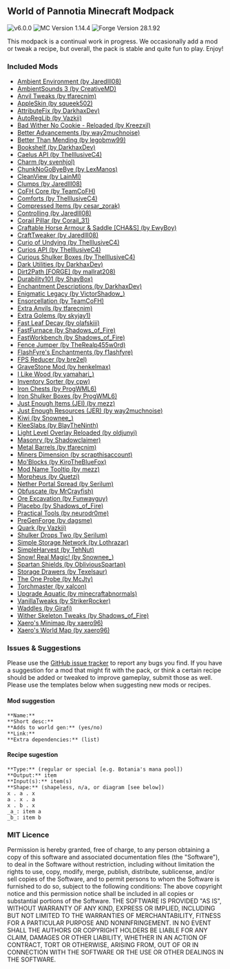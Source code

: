 ## World of Pannotia Minecraft Modpack

![v6.0.0](https://img.shields.io/badge/version-6.0.0-green.svg) ![MC Version 1.14.4](https://img.shields.io/badge/MC%20Version-1.14.4-blue.svg) ![Forge Version 28.1.92](https://img.shields.io/badge/Forge%20Version-28.1.92-red.svg)

This modpack is a continual work in progress. We occasionally add a mod or tweak a recipe, but overall, the pack is stable and quite fun to play. Enjoy!

### Included Mods

* [Ambient Environment (by Jaredlll08)](https://minecraft.curseforge.com/mc-mods/320163)
* [AmbientSounds 3 (by CreativeMD)](https://minecraft.curseforge.com/mc-mods/254284)
* [Anvil Tweaks (by tfarecnim)](https://minecraft.curseforge.com/mc-mods/331921)
* [AppleSkin (by squeek502)](https://minecraft.curseforge.com/mc-mods/248787)
* [AttributeFix (by DarkhaxDev)](https://minecraft.curseforge.com/mc-mods/280510)
* [AutoRegLib (by Vazkii)](https://minecraft.curseforge.com/mc-mods/250363)
* [Bad Wither No Cookie - Reloaded (by Kreezxil)](https://minecraft.curseforge.com/mc-mods/261251)
* [Better Advancements (by way2muchnoise)](https://minecraft.curseforge.com/mc-mods/272515)
* [Better Than Mending (by legobmw99)](https://minecraft.curseforge.com/mc-mods/264738)
* [Bookshelf (by DarkhaxDev)](https://minecraft.curseforge.com/mc-mods/228525)
* [Caelus API (by TheIllusiveC4)](https://minecraft.curseforge.com/mc-mods/308989)
* [Charm (by svenhjol)](https://minecraft.curseforge.com/mc-mods/318872)
* [ChunkNoGoByeBye (by LexManos)](https://minecraft.curseforge.com/mc-mods/332695)
* [CleanView (by LainMI)](https://minecraft.curseforge.com/mc-mods/226889)
* [Clumps (by Jaredlll08)](https://minecraft.curseforge.com/mc-mods/256717)
* [CoFH Core (by TeamCoFH)](https://minecraft.curseforge.com/mc-mods/69162)
* [Comforts (by TheIllusiveC4)](https://minecraft.curseforge.com/mc-mods/276951)
* [Compressed Items (by cesar_zorak)](https://minecraft.curseforge.com/mc-mods/295690)
* [Controlling (by Jaredlll08)](https://minecraft.curseforge.com/mc-mods/250398)
* [Corail Pillar (by Corail_31)](https://minecraft.curseforge.com/mc-mods/266228)
* [Craftable Horse Armour & Saddle [CHA&S] (by EwyBoy)](https://minecraft.curseforge.com/mc-mods/224841)
* [CraftTweaker (by Jaredlll08)](https://minecraft.curseforge.com/mc-mods/239197)
* [Curio of Undying (by TheIllusiveC4)](https://minecraft.curseforge.com/mc-mods/316873)
* [Curios API (by TheIllusiveC4)](https://minecraft.curseforge.com/mc-mods/309927)
* [Curious Shulker Boxes (by TheIllusiveC4)](https://minecraft.curseforge.com/mc-mods/316881)
* [Dark Utilities (by DarkhaxDev)](https://minecraft.curseforge.com/mc-mods/242195)
* [Dirt2Path [FORGE] (by mallrat208)](https://minecraft.curseforge.com/mc-mods/264684)
* [Durability101 (by ShayBox)](https://minecraft.curseforge.com/mc-mods/325020)
* [Enchantment Descriptions (by DarkhaxDev)](https://minecraft.curseforge.com/mc-mods/250419)
* [Enigmatic Legacy (by VictorShadow_)](https://minecraft.curseforge.com/mc-mods/336184)
* [Ensorcellation (by TeamCoFH)](https://minecraft.curseforge.com/mc-mods/349447)
* [Extra Anvils (by tfarecnim)](https://minecraft.curseforge.com/mc-mods/320663)
* [Extra Golems (by skyjay1)](https://minecraft.curseforge.com/mc-mods/233300)
* [Fast Leaf Decay (by olafskiii)](https://minecraft.curseforge.com/mc-mods/230976)
* [FastFurnace (by Shadows_of_Fire)](https://minecraft.curseforge.com/mc-mods/299540)
* [FastWorkbench (by Shadows_of_Fire)](https://minecraft.curseforge.com/mc-mods/288885)
* [Fence Jumper (by TheRealp455w0rd)](https://minecraft.curseforge.com/mc-mods/254652)
* [FlashFyre's Enchantments (by f1ashfyre)](https://minecraft.curseforge.com/mc-mods/300585)
* [FPS Reducer (by bre2el)](https://minecraft.curseforge.com/mc-mods/280294)
* [GraveStone Mod (by henkelmax)](https://minecraft.curseforge.com/mc-mods/238551)
* [I Like Wood (by yamahari_)](https://minecraft.curseforge.com/mc-mods/324164)
* [Inventory Sorter (by cpw)](https://minecraft.curseforge.com/mc-mods/240633)
* [Iron Chests (by ProgWML6)](https://minecraft.curseforge.com/mc-mods/228756)
* [Iron Shulker Boxes (by ProgWML6)](https://minecraft.curseforge.com/mc-mods/314911)
* [Just Enough Items (JEI) (by mezz)](https://minecraft.curseforge.com/mc-mods/238222)
* [Just Enough Resources (JER) (by way2muchnoise)](https://minecraft.curseforge.com/mc-mods/240630)
* [Kiwi (by Snownee_)](https://minecraft.curseforge.com/mc-mods/303657)
* [KleeSlabs (by BlayTheNinth)](https://minecraft.curseforge.com/mc-mods/241895)
* [Light Level Overlay Reloaded (by oldjunyi)](https://minecraft.curseforge.com/mc-mods/226670)
* [Masonry (by Shadowclaimer)](https://minecraft.curseforge.com/mc-mods/310494)
* [Metal Barrels (by tfarecnim)](https://minecraft.curseforge.com/mc-mods/324985)
* [Miners Dimension (by scrapthisaccount)](https://minecraft.curseforge.com/mc-mods/348791)
* [Mo'Blocks (by KiroTheBlueFox)](https://minecraft.curseforge.com/mc-mods/342717)
* [Mod Name Tooltip (by mezz)](https://minecraft.curseforge.com/mc-mods/238747)
* [Morpheus (by Quetzi)](https://minecraft.curseforge.com/mc-mods/69118)
* [Nether Portal Spread (by Serilum)](https://minecraft.curseforge.com/mc-mods/342097)
* [Obfuscate (by MrCrayfish)](https://minecraft.curseforge.com/mc-mods/289380)
* [Ore Excavation (by Funwayguy)](https://minecraft.curseforge.com/mc-mods/250898)
* [Placebo (by Shadows_of_Fire)](https://minecraft.curseforge.com/mc-mods/283644)
* [Practical Tools (by neurodr0me)](https://minecraft.curseforge.com/mc-mods/325158)
* [PreGenForge (by dagsme)](https://minecraft.curseforge.com/mc-mods/323043)
* [Quark (by Vazkii)](https://minecraft.curseforge.com/mc-mods/243121)
* [Shulker Drops Two (by Serilum)](https://minecraft.curseforge.com/mc-mods/302548)
* [Simple Storage Network (by Lothrazar)](https://minecraft.curseforge.com/mc-mods/268495)
* [SimpleHarvest (by TehNut)](https://minecraft.curseforge.com/mc-mods/240783)
* [Snow! Real Magic! (by Snownee_)](https://minecraft.curseforge.com/mc-mods/308663)
* [Spartan Shields (by ObliviousSpartan)](https://minecraft.curseforge.com/mc-mods/252239)
* [Storage Drawers (by Texelsaur)](https://minecraft.curseforge.com/mc-mods/223852)
* [The One Probe (by McJty)](https://minecraft.curseforge.com/mc-mods/245211)
* [Torchmaster (by xalcon)](https://minecraft.curseforge.com/mc-mods/254268)
* [Upgrade Aquatic (by minecraftabnormals)](https://minecraft.curseforge.com/mc-mods/326895)
* [VanillaTweaks (by StrikerRocker)](https://minecraft.curseforge.com/mc-mods/272637)
* [Waddles (by Girafi)](https://minecraft.curseforge.com/mc-mods/251767)
* [Wither Skeleton Tweaks (by Shadows_of_Fire)](https://minecraft.curseforge.com/mc-mods/255902)
* [Xaero's Minimap (by xaero96)](https://minecraft.curseforge.com/mc-mods/263420)
* [Xaero's World Map (by xaero96)](https://minecraft.curseforge.com/mc-mods/317780)

### Issues & Suggestions

Please use the [GitHub issue tracker](https://github.com/chimericdream/WorldOfPannotia-MC-Modpack/issues) to report any bugs you find. If you have a suggestion for a mod that might fit with the pack, or think a certain recipe should be added or tweaked to improve gameplay, submit those as well. Please use the templates below when suggesting new mods or recipes.

#### Mod suggestion

```
**Name:**
**Short desc:**
**Adds to world gen:** (yes/no)
**Link:**
**Extra dependencies:** (list)
```

#### Recipe sugestion

```
**Type:** (regular or special [e.g. Botania's mana pool])
**Output:** item
**Input(s):** item(s)
**Shape:** (shapeless, n/a, or diagram [see below])
x . a . x
a . x . a
x . b . x
_a_: item a
_b_: item b
```

### MIT Licence

Permission is hereby granted, free of charge, to any person obtaining a copy of this software and associated documentation files (the "Software"), to deal in the Software without restriction, including without limitation the rights to use, copy, modify, merge, publish, distribute, sublicense, and/or sell copies of the Software, and to permit persons to whom the Software is furnished to do so, subject to the following conditions: The above copyright notice and this permission notice shall be included in all copies or substantial portions of the Software. THE SOFTWARE IS PROVIDED "AS IS", WITHOUT WARRANTY OF ANY KIND, EXPRESS OR IMPLIED, INCLUDING BUT NOT LIMITED TO THE WARRANTIES OF MERCHANTABILITY, FITNESS FOR A PARTICULAR PURPOSE AND NONINFRINGEMENT. IN NO EVENT SHALL THE AUTHORS OR COPYRIGHT HOLDERS BE LIABLE FOR ANY CLAIM, DAMAGES OR OTHER LIABILITY, WHETHER IN AN ACTION OF CONTRACT, TORT OR OTHERWISE, ARISING FROM, OUT OF OR IN CONNECTION WITH THE SOFTWARE OR THE USE OR OTHER DEALINGS IN THE SOFTWARE.
